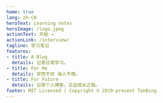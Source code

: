 ```yaml
---
home: true
lang: zh-CN
heroText: Learning notes
heroImage: /logo.jpeg
actionText: 开始 →
actionLink: /interview/
tagline: 学习笔记
features:
- title: A Blog
  details: 记录日常学习。
- title: For Me
  details: 学而不厌 诲人不倦。
- title: For Future
  details: 记录个人博客，见证成长之路。
footer: MIT Licensed | Copyright © 2019-present TanBing
---
```

